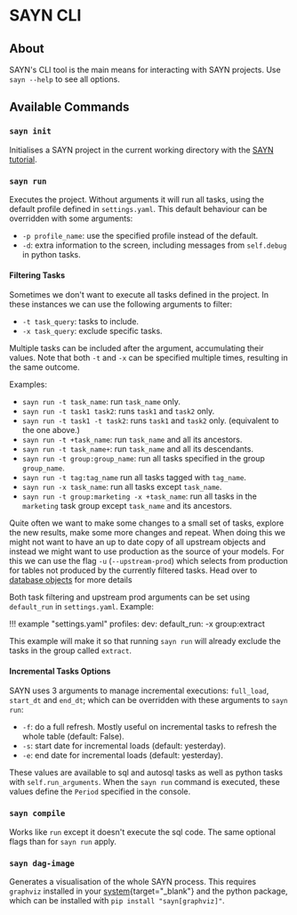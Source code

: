 # SAYN CLI

## About

SAYN's CLI tool is the main means for interacting with SAYN projects. Use `sayn --help` to see all options.

## Available Commands

### `sayn init`

Initialises a SAYN project in the current working directory with the
[SAYN tutorial](tutorials/tutorial_part1.md).

### `sayn run`

Executes the project. Without arguments it will run all tasks, using the default profile defined in
`settings.yaml`. This default behaviour can be overridden with some arguments:

* `-p profile_name`: use the specified profile instead of the default.
* `-d`: extra information to the screen, including messages from `self.debug` in python tasks.

#### Filtering Tasks

Sometimes we don't want to execute all tasks defined in the project. In these instances we can use the
following arguments to filter:

* `-t task_query`: tasks to include.
* `-x task_query`: exclude specific tasks.

Multiple tasks can be included after the argument, accumulating their values. Note that both `-t` and `-x` can be specified multiple times, resulting in the same outcome.

Examples:

* `sayn run -t task_name`: run `task_name` only.
* `sayn run -t task1 task2`: runs `task1` and `task2` only.
* `sayn run -t task1 -t task2`: runs `task1` and `task2` only. (equivalent to the one above.)
* `sayn run -t +task_name`: run `task_name` and all its ancestors.
* `sayn run -t task_name+`: run `task_name` and all its descendants.
* `sayn run -t group:group_name`: run all tasks specified in the group `group_name`.
* `sayn run -t tag:tag_name` run all tasks tagged with `tag_name`.
* `sayn run -x task_name`: run all tasks except `task_name`.
* `sayn run -t group:marketing -x +task_name`: run all tasks in the `marketing` task group except `task_name` and its ancestors.

Quite often we want to make some changes to a small set of tasks, explore the new results, make some more changes and repeat.
When doing this we might not want to have an up to date copy of all upstream objects and instead we might want to use production
as the source of your models. For this we can use the flag `-u` (`--upstream-prod`) which selects from production for tables
not produced by the currently filtered tasks. Head over to [database objects](database_objects.md#upstream_prod) for more details

Both task filtering and upstream prod arguments can be set using `default_run` in `settings.yaml`. Example:

!!! example "settings.yaml"
    profiles:
      dev:
        default_run: -x group:extract

This example will make it so that running `sayn run` will already exclude the tasks in the group called `extract`.

#### Incremental Tasks Options

SAYN uses 3 arguments to manage incremental executions: `full_load`, `start_dt` and `end_dt`; which can
be overridden with these arguments to `sayn run`:

* `-f`: do a full refresh. Mostly useful on incremental tasks to refresh the whole table (default: False).
* `-s`: start date for incremental loads (default: yesterday).
* `-e`: end date for incremental loads (default: yesterday).

These values are available to sql and autosql tasks as well as python tasks with `self.run_arguments`.
When the `sayn run` command is executed, these values define the `Period` specified in the console.

### `sayn compile`

Works like `run` except it doesn't execute the sql code. The same optional flags than for `sayn run` apply.

### `sayn dag-image`

Generates a visualisation of the whole SAYN process. This requires `graphviz` installed in your
[system](https://www.graphviz.org/download/){target="\_blank"} and the python package, which can be
installed with `pip install "sayn[graphviz]"`.

